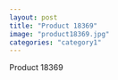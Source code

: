```yaml
---
layout: post
title: "Product 18369"
image: "product18369.jpg"
categories: "category1"
---
```

Product 18369
